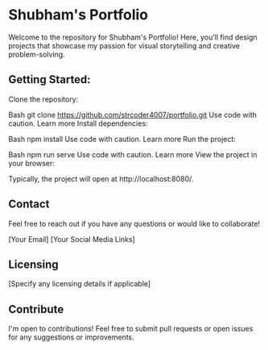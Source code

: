 # Shubham's Portfolio

Welcome to the repository for Shubham's Portfolio! Here, you'll find design projects that showcase my passion for visual storytelling and creative problem-solving.

## Getting Started:

Clone the repository:

Bash
git clone https://github.com/strcoder4007/portfolio.git
Use code with caution. Learn more
Install dependencies:

Bash
npm install
Use code with caution. Learn more
Run the project:

Bash
npm run serve
Use code with caution. Learn more
View the project in your browser:

Typically, the project will open at http://localhost:8080/.

## Contact

Feel free to reach out if you have any questions or would like to collaborate!

[Your Email]
[Your Social Media Links]
## Licensing

[Specify any licensing details if applicable]
## Contribute

I'm open to contributions! Feel free to submit pull requests or open issues for any suggestions or improvements.